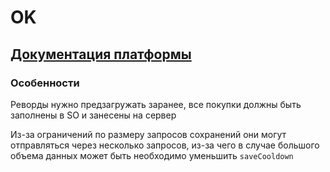 ﻿# OK

## [Документация платформы](https://apiok.ru/dev/sdk/)

### Особенности

Реворды нужно предзагружать заранее, все покупки должны быть заполнены в SO и занесены на сервер

Из-за ограничений по размеру запросов сохранений они могут отправляться через несколько запросов, из-за чего в случае большого объема данных может быть необходимо уменьшить `saveCooldown` 
